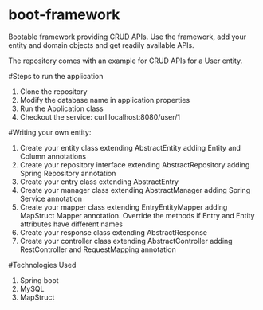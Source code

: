# boot-framework
Bootable framework providing CRUD APIs. Use the framework, add your entity and domain objects and get readily available APIs.

The repository comes with an example for CRUD APIs for a User entity.

#Steps to run the application
1. Clone the repository
2. Modify the database name in application.properties
2. Run the Application class
3. Checkout the service: curl localhost:8080/user/1

#Writing your own entity:
1. Create your entity class extending AbstractEntity adding Entity and Column annotations
2. Create your repository interface extending AbstractRepository adding Spring Repository annotation
3. Create your entry class extending AbstractEntry
4. Create your manager class extending AbstractManager adding Spring Service annotation
5. Create your mapper class extending EntryEntityMapper adding MapStruct Mapper annotation. Override the methods if Entry and Entity attributes have different names
5. Create your response class extending AbstractResponse
6. Create your controller class extending AbstractController adding RestController and RequestMapping annotation

#Technologies Used
1. Spring boot
2. MySQL
3. MapStruct